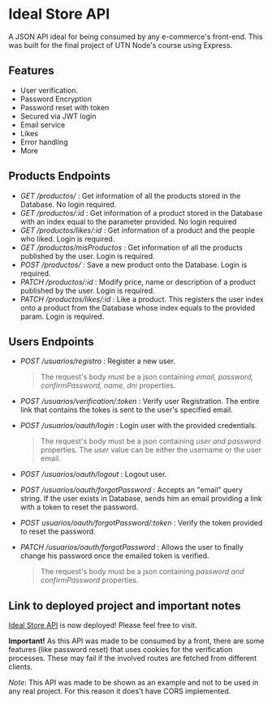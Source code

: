 # Ideal Store API

A JSON API ideal for being consumed by any e-commerce's front-end. This was built for the final project of UTN Node's course using Express.

## Features

- User verification.
- Password Encryption
- Password reset with token
- Secured via JWT login
- Email service
- Likes
- Error handling
- More

## Products Endpoints

- _GET /productos/_ : Get information of all the products stored in the Database. No login required.
- _GET /productos/:id_ : Get information of a product stored in the Database with an index equal to the parameter provided. No login required
- _GET /productos/likes/:id_ : Get information of a product and the people who liked. Login is required.
- _GET /productos/misProductos_ : Get information of all the products published by the user. Login is required.
- _POST /productos/_ : Save a new product onto the Database. Login is required.
- _PATCH /productos/:id_ : Modify price, name or description of a product published by the user. Login is required.
- _PATCH /productos/likes/:id_ : Like a product. This registers the user index onto a product from the Database whose index equals to the provided param. Login is required.

## Users Endpoints

- _POST /usuarios/registro_ : Register a new user.

  > The request's body must be a json containing _email, password, confirmPassword, name, dni_ properties.

- _POST /usuarios/verification/:token_ : Verify user Registration. The entire link that contains the tokes is sent to the user's specified email.
- _POST /usuarios/oauth/login_ : Login user with the provided credentials.

  > The request's body must be a json containing _user and password_ properties. The _user_ value can be either the username or the user email.

- _POST /usuarios/oauth/logout_ : Logout user.
- _POST /usuarios/oauth/forgotPassword_ : Accepts an "email" query string. If the user exists in Database, sends him an email providing a link with a token to reset the password.
- _POST usuarios/oauth/forgotPassword/:token_ : Verify the token provided to reset the password.
- _PATCH /usuarios/oauth/forgotPassword_ : Allows the user to finally change his password once the
  emailed token is verified.

  > The request's body must be a json containing _password and confirmPassword_ properties.

## Link to deployed project and important notes

[Ideal Store API](https://idealstoreapi.herokuapp.com/) is now deployed! Please feel free to visit.

**Important!** As this API was made to be consumed by a front, there are some features (like password reset) that uses cookies for the verification processes. These may fail if the involved routes are fetched from different clients.

_Note_: This API was made to be shown as an example and not to be used in any real project. For this reason it does't have CORS implemented.

